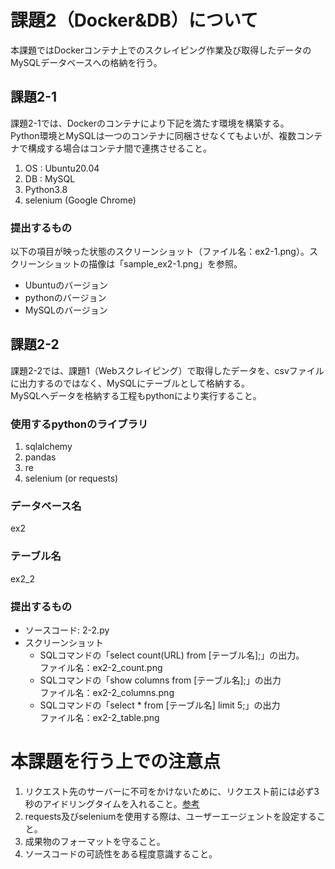 # 課題2（Docker&DB）について
本課題ではDockerコンテナ上でのスクレイピング作業及び取得したデータのMySQLデータベースへの格納を行う。<br>

## 課題2-1
課題2-1では、Dockerのコンテナにより下記を満たす環境を構築する。<br>
Python環境とMySQLは一つのコンテナに同梱させなくてもよいが、複数コンテナで構成する場合はコンテナ間で連携させること。
1. OS : Ubuntu20.04
2. DB : MySQL
3. Python3.8
4. selenium (Google Chrome)
### 提出するもの
以下の項目が映った状態のスクリーンショット（ファイル名：ex2-1.png）。スクリーンショットの描像は「sample_ex2-1.png」を参照。
- Ubuntuのバージョン
- pythonのバージョン
- MySQLのバージョン

## 課題2-2
課題2-2では、課題1（Webスクレイピング）で取得したデータを、csvファイルに出力するのではなく、MySQLにテーブルとして格納する。<br>
MySQLへデータを格納する工程もpythonにより実行すること。<br>
### 使用するpythonのライブラリ
1. sqlalchemy
2. pandas
3. re
4. selenium (or requests)

### データベース名
ex2
### テーブル名
ex2_2

### 提出するもの
- ソースコード: 2-2.py
- スクリーンショット
    - SQLコマンドの「select count(URL) from [テーブル名];」の出力。<br>
    ファイル名：ex2-2_count.png
    - SQLコマンドの「show columns from [テーブル名];」の出力<br>
    ファイル名：ex2-2_columns.png
    - SQLコマンドの「select * from [テーブル名] limit 5;」の出力<br>
    ファイル名：ex2-2_table.png


# 本課題を行う上での注意点
1. リクエスト先のサーバーに不可をかけないために、リクエスト前には必ず3秒のアイドリングタイムを入れること。[参考](https://docs.pyq.jp/column/crawler.html)
2. requests及びseleniumを使用する際は、ユーザーエージェントを設定すること。
3. 成果物のフォーマットを守ること。
4. ソースコードの可読性をある程度意識すること。
